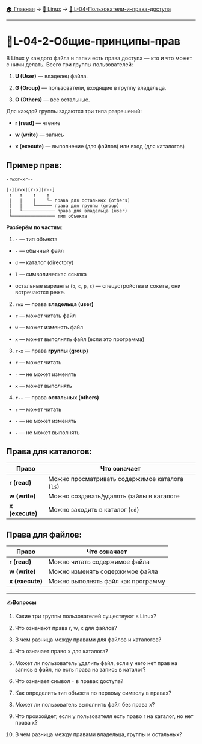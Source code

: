 [🏠 Главная](../../README.md) → [🐧 Linux](../../README.md#-linux) → [👥 L-04-Пользователи-и-права-доступа](../../README.md#-l-04-пользователи-и-права-доступа)

---

# 👥L-04-2-Общие-принципы-прав

В Linux у каждого файла и папки есть права доступа — кто и что может с ними делать. Всего три группы пользователей:

1. **U (User)** — владелец файла.

2. **G (Group)** — пользователи, входящие в группу владельца.

3. **O (Others)** — все остальные.

Для каждой группы задаются три типа разрешений:

- **r (read)** — чтение

- **w (write)** — запись

- **x (execute)** — выполнение (для файлов) или вход (для каталогов)

## Пример прав: 

`-rwxr-xr--`

```Shell
[-][rwx][r-x][r--]
 ↑   ↑    ↑    ↑
 |   |    |    └─ права для остальных (others)
 |   |    └────── права для группы (group)
 |   └──────────── права для владельца (user)
 └──────────────── тип объекта
```

**Разберём по частям:**

1. **`-`** — тип объекта

  - `-` — обычный файл

  - `d` — каталог (directory)

  - `l` — символическая ссылка

  - остальные варианты (`b`, `c`, `p`, `s`) — спецустройства и сокеты, они встречаются реже.

2. **`rwx`** — права **владельца (user)**

  - `r` — может читать файл

  - `w` — может изменять файл

  - `x` — может выполнять файл (если это программа)

3. **`r-x`** — права **группы (group)**

  - `r` — может читать

  - `-` — не может изменять

  - `x` — может выполнять

4. **`r--`** — права **остальных (others)**

  - `r` — может читать

  - `-` — не может изменять

  - `-` — не может выполнять

## Права для каталогов:

|Право|Что означает|
|-|-|
|**r (read)**|Можно просматривать содержимое каталога (`ls`)|
|**w (write)**|Можно создавать/удалять файлы в каталоге|
|**x (execute)**|Можно заходить в каталог (`cd`)|

## Права для файлов:

|Право|Что означает|
|-|-|
|**r (read)**|Можно читать содержимое файла|
|**w (write)**|Можно изменять содержимое файла|
|**x (execute)**|Можно выполнять файл как программу|

---

✍️**Вопросы**

1. Какие три группы пользователей существуют в Linux?

2. Что означают права r, w, x для файлов?

3. В чем разница между правами для файлов и каталогов?

4. Что означает право x для каталога?

5. Может ли пользователь удалить файл, если у него нет прав на запись в файл, но есть права на запись в каталог?

6. Что означает символ `-` в правах доступа?

7. Как определить тип объекта по первому символу в правах?

8. Может ли пользователь выполнить файл без права x?

9. Что произойдет, если у пользователя есть право r на каталог, но нет права x?

10. В чем разница между правами владельца, группы и остальных?
